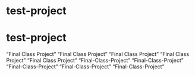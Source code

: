 # test-project
# test-project
“Final Class Project”
“Final Class Project”
“Final Class Project”
“Final Class Project”
“Final Class Project”
“Final-Class-Project”
“Final-Class-Project”
“Final-Class-Project”
“Final-Class-Project”
“Final-Class-Project”
